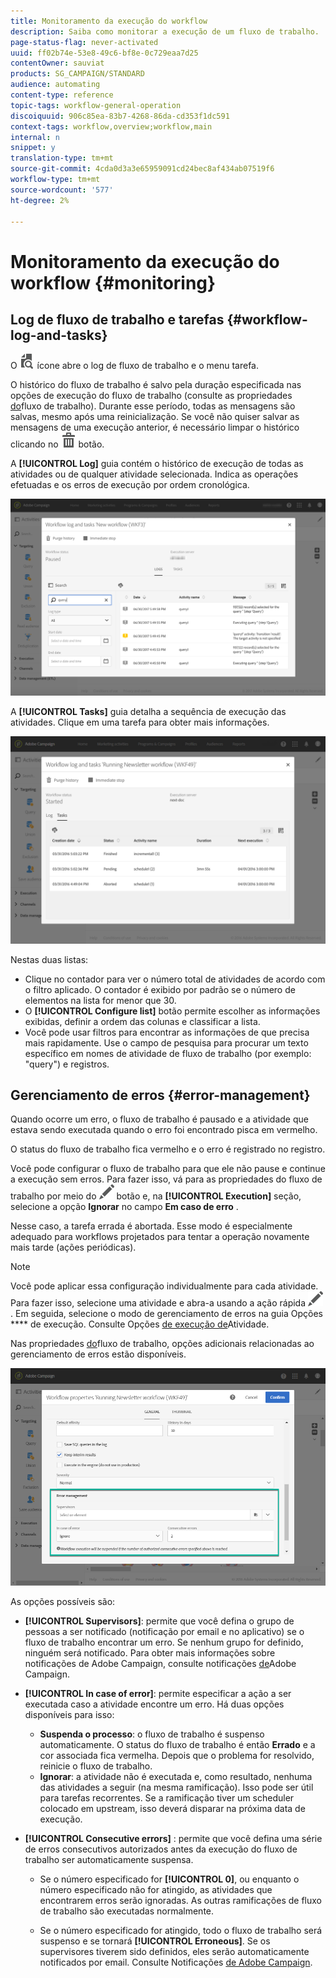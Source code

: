 ```yaml
---
title: Monitoramento da execução do workflow
description: Saiba como monitorar a execução de um fluxo de trabalho.
page-status-flag: never-activated
uuid: ff02b74e-53e8-49c6-bf8e-0c729eaa7d25
contentOwner: sauviat
products: SG_CAMPAIGN/STANDARD
audience: automating
content-type: reference
topic-tags: workflow-general-operation
discoiquuid: 906c85ea-83b7-4268-86da-cd353f1dc591
context-tags: workflow,overview;workflow,main
internal: n
snippet: y
translation-type: tm+mt
source-git-commit: 4cda0d3a3e65959091cd24bec8af434ab07519f6
workflow-type: tm+mt
source-wordcount: '577'
ht-degree: 2%

---
```



# Monitoramento da execução do workflow {#monitoring}

## Log de fluxo de trabalho e tarefas {#workflow-log-and-tasks}

O ![](assets/printpreview_darkgrey-24px.png) ícone abre o log de fluxo de trabalho e o menu tarefa.

O histórico do fluxo de trabalho é salvo pela duração especificada nas opções de execução do fluxo de trabalho (consulte as propriedades [do](../../automating/using/managing-execution-options.md)fluxo de trabalho). Durante esse período, todas as mensagens são salvas, mesmo após uma reinicialização. Se você não quiser salvar as mensagens de uma execução anterior, é necessário limpar o histórico clicando no ![](assets/delete_darkgrey-24px.png) botão.

A **[!UICONTROL Log]** guia contém o histórico de execução de todas as atividades ou de qualquer atividade selecionada. Indica as operações efetuadas e os erros de execução por ordem cronológica.

![](assets/wkf_execution_4.png)

A **[!UICONTROL Tasks]** guia detalha a sequência de execução das atividades. Clique em uma tarefa para obter mais informações.

![](assets/wkf_execution_5.png)

Nestas duas listas:

* Clique no contador para ver o número total de atividades de acordo com o filtro aplicado. O contador é exibido por padrão se o número de elementos na lista for menor que 30.
* O **[!UICONTROL Configure list]** botão permite escolher as informações exibidas, definir a ordem das colunas e classificar a lista.
* Você pode usar filtros para encontrar as informações de que precisa mais rapidamente. Use o campo de pesquisa para procurar um texto específico em nomes de atividade de fluxo de trabalho (por exemplo: &quot;query&quot;) e registros.

## Gerenciamento de erros {#error-management}

Quando ocorre um erro, o fluxo de trabalho é pausado e a atividade que estava sendo executada quando o erro foi encontrado pisca em vermelho.

O status do fluxo de trabalho fica vermelho e o erro é registrado no registro.

Você pode configurar o fluxo de trabalho para que ele não pause e continue a execução sem erros. Para fazer isso, vá para as propriedades do fluxo de trabalho por meio do ![](assets/edit_darkgrey-24px.png) botão e, na **[!UICONTROL Execution]** seção, selecione a opção **Ignorar** no campo **Em caso de erro** .

Nesse caso, a tarefa errada é abortada. Esse modo é especialmente adequado para workflows projetados para tentar a operação novamente mais tarde (ações periódicas).

>[!NOTE]
>
>Você pode aplicar essa configuração individualmente para cada atividade. Para fazer isso, selecione uma atividade e abra-a usando a ação rápida ![](assets/edit_darkgrey-24px.png). Em seguida, selecione o modo de gerenciamento de erros na guia Opções **** de execução. Consulte Opções [de execução de](../../automating/using/activity-properties.md)Atividade.

Nas propriedades [do](../../automating/using/managing-execution-options.md)fluxo de trabalho, opções adicionais relacionadas ao gerenciamento de erros estão disponíveis.

![](assets/wkf_execution_error.png)

As opções possíveis são:

* **[!UICONTROL Supervisors]**: permite que você defina o grupo de pessoas a ser notificado (notificação por email e no aplicativo) se o fluxo de trabalho encontrar um erro. Se nenhum grupo for definido, ninguém será notificado. Para obter mais informações sobre notificações de Adobe Campaign, consulte notificações [de](../../administration/using/sending-internal-notifications.md)Adobe Campaign.

* **[!UICONTROL In case of error]**: permite especificar a ação a ser executada caso a atividade encontre um erro. Há duas opções disponíveis para isso:

   * **Suspenda o processo**: o fluxo de trabalho é suspenso automaticamente. O status do fluxo de trabalho é então **Errado** e a cor associada fica vermelha. Depois que o problema for resolvido, reinicie o fluxo de trabalho.
   * **Ignorar**: a atividade não é executada e, como resultado, nenhuma das atividades a seguir (na mesma ramificação). Isso pode ser útil para tarefas recorrentes. Se a ramificação tiver um scheduler colocado em upstream, isso deverá disparar na próxima data de execução.

* **[!UICONTROL Consecutive errors]** : permite que você defina uma série de erros consecutivos autorizados antes da execução do fluxo de trabalho ser automaticamente suspensa.

   * Se o número especificado for **[!UICONTROL 0]**, ou enquanto o número especificado não for atingido, as atividades que encontrarem erros serão ignoradas. As outras ramificações de fluxo de trabalho são executadas normalmente.

   * Se o número especificado for atingido, todo o fluxo de trabalho será suspenso e se tornará **[!UICONTROL Erroneous]**. Se os supervisores tiverem sido definidos, eles serão automaticamente notificados por email. Consulte Notificações [de Adobe Campaign](../../administration/using/sending-internal-notifications.md).
